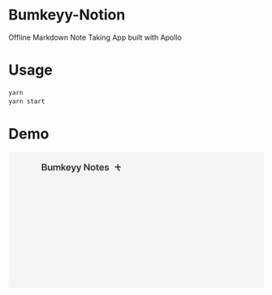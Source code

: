 # Bumkeyy-Notion

Offline Markdown Note Taking App built with Apollo

# Usage
```js
yarn 
yarn start
```

# Demo

![](./notion.gif)
